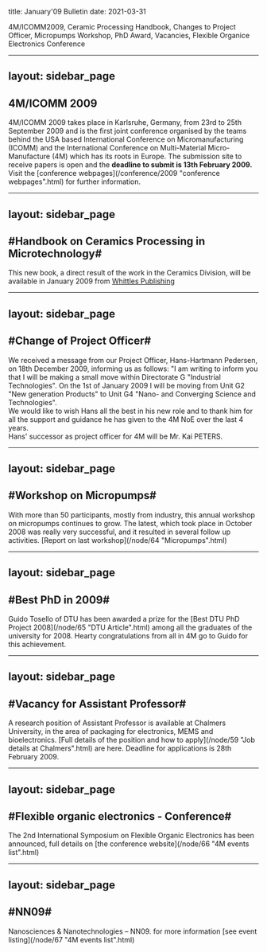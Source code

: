 title: January'09 Bulletin
date: 2021-03-31

4M/ICOMM2009, Ceramic Processing Handbook, Changes to Project Officer, Micropumps Workshop, PhD Award, Vacancies, Flexible Organice Electronics Conference
<!--break-->
---
layout: sidebar_page
---

## 4M/ICOMM 2009

4M/ICOMM 2009 takes place in Karlsruhe, Germany, from 23rd to 25th September 2009 and is the first joint conference organised by the teams behind the USA based International Conference on Micromanufacturing (ICOMM) and the International Conference on Multi-Material Micro-Manufacture (4M) which has its roots in Europe. The submission site to receive papers is open and the **deadline to submit is 13th February 2009.** Visit the [conference webpages](/conference/2009 "conference webpages".html) for further information.

---
layout: sidebar_page
---

## #Handbook on Ceramics Processing in Microtechnology#


This new book, a direct result of the work in the Ceramics Division, will be available in January 2009 from [Whittles Publishing](http://moo.whittlespublishing.com/whittles/item/4575 "Whittles Publishing")

---
layout: sidebar_page
---

## #Change of Project Officer#


We received a message from our Project Officer, Hans-Hartmann Pedersen, on 18th December 2009, informing us as follows: "I am writing to inform you that I will be making a small move within Directorate G "Industrial Technologies". On the 1st of January 2009 I will be moving from Unit G2 "New generation Products" to Unit G4 "Nano- and Converging Science and Technologies".  
We would like to wish Hans all the best in his new role and to thank him for all the  support and guidance he has given to the 4M NoE over the last 4 years.    
Hans' successor as project officer for 4M will be Mr. Kai PETERS.

---
layout: sidebar_page
---

## #Workshop on Micropumps#


With more than 50 participants, mostly from industry, this annual workshop on micropumps continues to grow. The latest, which took place in October 2008 was really very successful, and  it resulted in several follow up activities. [Report on last workshop](/node/64 "Micropumps".html)

---
layout: sidebar_page
---

## #Best PhD in 2009#


Guido Tosello of DTU has been awarded a prize for the [Best DTU PhD Project 2008](/node/65 "DTU Article".html) among all the graduates of the university for 2008. Hearty congratulations from all in 4M go to Guido for this achievement. 

---
layout: sidebar_page
---

## #Vacancy for Assistant Professor#


A research position of Assistant Professor is available at Chalmers University, in the area of packaging for electronics, MEMS and bioelectronics. [Full details of the position and how to apply](/node/59 "Job details at Chalmers".html) are here. Deadline for applications is 28th February 2009.

---
layout: sidebar_page
---

## #Flexible organic electronics - Conference#


The 2nd International Symposium on Flexible Organic Electronics has been announced, full details on [the conference website](/node/66 "4M events list".html)

---
layout: sidebar_page
---

## #NN09#


Nanosciences & Nanotechnologies – NN09. for more information [see event listing](/node/67 "4M events list".html)